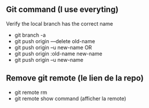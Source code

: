 ## Git command (I use everyting)
Verify the local branch has the correct name
- git branch -a
- git push origin ––delete old-name
- git push origin –u new-name
 OR 
 - git push origin :old-name new-name
 - git push origin –u new-name

 ## Remove git remote (le lien de la repo)

 - git remote rm <remote-name>
 - git remote show <remote-name> command (afficher la remote)
